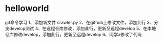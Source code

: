 # helloworld
git命令学习
1、添加新文件 crawler.py
2、在github上修改文件，添加此行
3、分支develop测试
4、在远程仓库修改，添加此行，更新至远程develop
5、在本地仓库修改develop，添加此行，更新至远程develop
6、同学a修改了代码
